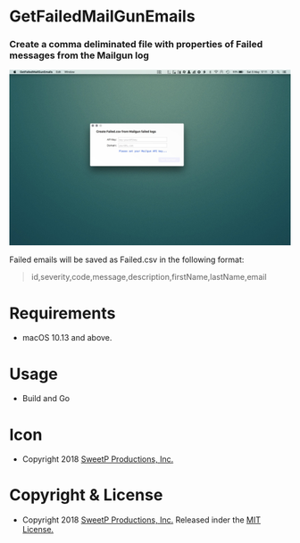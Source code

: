 # GetFailedMailGunEmails
### Create a comma deliminated file with properties of Failed messages from the Mailgun log
![GetFailedMailGunEmails: Create a comma deliminated file with properties of Failed messages from the Mailgun log in Objective-C](https://github.com/sweetppro/GetFailedMailGunEmails/blob/master/GetFailedMailGunEmails.jpg)


Failed emails will be saved as Failed.csv in the following format:
>  id,severity,code,message,description,firstName,lastName,email


Requirements
===========
* macOS 10.13 and above.


Usage
=====
* Build and Go


Icon
====
* Copyright 2018 [SweetP Productions, Inc.](https://sweetpproductions.com)


Copyright & License
===============
* Copyright 2018 [SweetP Productions, Inc.](https://sweetpproductions.com) Released inder the [MIT License.](https://github.com/sweetppro/GetFailedMailGunEmails/blob/master/LICENSE)
